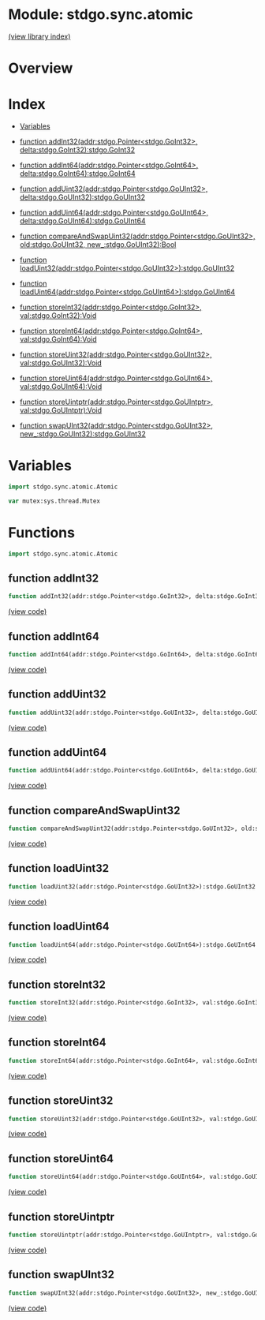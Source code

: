 # Module: stdgo.sync.atomic


[(view library index)](../../stdgo.md)


# Overview


 


# Index


- [Variables](<#variables>)

- [function addInt32\(addr:stdgo.Pointer\<stdgo.GoInt32\>, delta:stdgo.GoInt32\):stdgo.GoInt32](<#function-addint32>)

- [function addInt64\(addr:stdgo.Pointer\<stdgo.GoInt64\>, delta:stdgo.GoInt64\):stdgo.GoInt64](<#function-addint64>)

- [function addUint32\(addr:stdgo.Pointer\<stdgo.GoUInt32\>, delta:stdgo.GoUInt32\):stdgo.GoUInt32](<#function-adduint32>)

- [function addUint64\(addr:stdgo.Pointer\<stdgo.GoUInt64\>, delta:stdgo.GoUInt64\):stdgo.GoUInt64](<#function-adduint64>)

- [function compareAndSwapUint32\(addr:stdgo.Pointer\<stdgo.GoUInt32\>, old:stdgo.GoUInt32, new\_:stdgo.GoUInt32\):Bool](<#function-compareandswapuint32>)

- [function loadUint32\(addr:stdgo.Pointer\<stdgo.GoUInt32\>\):stdgo.GoUInt32](<#function-loaduint32>)

- [function loadUint64\(addr:stdgo.Pointer\<stdgo.GoUInt64\>\):stdgo.GoUInt64](<#function-loaduint64>)

- [function storeInt32\(addr:stdgo.Pointer\<stdgo.GoInt32\>, val:stdgo.GoInt32\):Void](<#function-storeint32>)

- [function storeInt64\(addr:stdgo.Pointer\<stdgo.GoInt64\>, val:stdgo.GoInt64\):Void](<#function-storeint64>)

- [function storeUint32\(addr:stdgo.Pointer\<stdgo.GoUInt32\>, val:stdgo.GoUInt32\):Void](<#function-storeuint32>)

- [function storeUint64\(addr:stdgo.Pointer\<stdgo.GoUInt64\>, val:stdgo.GoUInt64\):Void](<#function-storeuint64>)

- [function storeUintptr\(addr:stdgo.Pointer\<stdgo.GoUIntptr\>, val:stdgo.GoUIntptr\):Void](<#function-storeuintptr>)

- [function swapUInt32\(addr:stdgo.Pointer\<stdgo.GoUInt32\>, new\_:stdgo.GoUInt32\):stdgo.GoUInt32](<#function-swapuint32>)

# Variables


```haxe
import stdgo.sync.atomic.Atomic
```


```haxe
var mutex:sys.thread.Mutex
```


# Functions


```haxe
import stdgo.sync.atomic.Atomic
```


## function addInt32


```haxe
function addInt32(addr:stdgo.Pointer<stdgo.GoInt32>, delta:stdgo.GoInt32):stdgo.GoInt32
```


 


[\(view code\)](<./Atomic.hx#L9>)


## function addInt64


```haxe
function addInt64(addr:stdgo.Pointer<stdgo.GoInt64>, delta:stdgo.GoInt64):stdgo.GoInt64
```


 


[\(view code\)](<./Atomic.hx#L16>)


## function addUint32


```haxe
function addUint32(addr:stdgo.Pointer<stdgo.GoUInt32>, delta:stdgo.GoUInt32):stdgo.GoUInt32
```


 


[\(view code\)](<./Atomic.hx#L23>)


## function addUint64


```haxe
function addUint64(addr:stdgo.Pointer<stdgo.GoUInt64>, delta:stdgo.GoUInt64):stdgo.GoUInt64
```


 


[\(view code\)](<./Atomic.hx#L30>)


## function compareAndSwapUint32


```haxe
function compareAndSwapUint32(addr:stdgo.Pointer<stdgo.GoUInt32>, old:stdgo.GoUInt32, new_:stdgo.GoUInt32):Bool
```


 


[\(view code\)](<./Atomic.hx#L51>)


## function loadUint32


```haxe
function loadUint32(addr:stdgo.Pointer<stdgo.GoUInt32>):stdgo.GoUInt32
```


 


[\(view code\)](<./Atomic.hx#L37>)


## function loadUint64


```haxe
function loadUint64(addr:stdgo.Pointer<stdgo.GoUInt64>):stdgo.GoUInt64
```


 


[\(view code\)](<./Atomic.hx#L44>)


## function storeInt32


```haxe
function storeInt32(addr:stdgo.Pointer<stdgo.GoInt32>, val:stdgo.GoInt32):Void
```


 


[\(view code\)](<./Atomic.hx#L82>)


## function storeInt64


```haxe
function storeInt64(addr:stdgo.Pointer<stdgo.GoInt64>, val:stdgo.GoInt64):Void
```


 


[\(view code\)](<./Atomic.hx#L88>)


## function storeUint32


```haxe
function storeUint32(addr:stdgo.Pointer<stdgo.GoUInt32>, val:stdgo.GoUInt32):Void
```


 


[\(view code\)](<./Atomic.hx#L70>)


## function storeUint64


```haxe
function storeUint64(addr:stdgo.Pointer<stdgo.GoUInt64>, val:stdgo.GoUInt64):Void
```


 


[\(view code\)](<./Atomic.hx#L76>)


## function storeUintptr


```haxe
function storeUintptr(addr:stdgo.Pointer<stdgo.GoUIntptr>, val:stdgo.GoUIntptr):Void
```


 


[\(view code\)](<./Atomic.hx#L94>)


## function swapUInt32


```haxe
function swapUInt32(addr:stdgo.Pointer<stdgo.GoUInt32>, new_:stdgo.GoUInt32):stdgo.GoUInt32
```


 


[\(view code\)](<./Atomic.hx#L62>)


